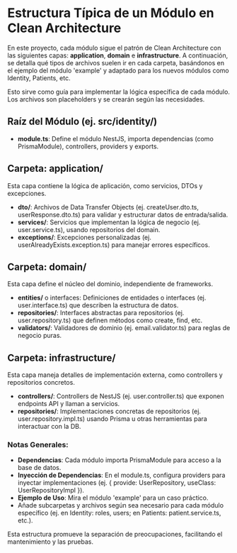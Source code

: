 # Estructura Típica de un Módulo en Clean Architecture

En este proyecto, cada módulo sigue el patrón de Clean Architecture con las siguientes capas: **application**, **domain** e **infrastructure**. A continuación, se detalla qué tipos de archivos suelen ir en cada carpeta, basándonos en el ejemplo del módulo 'example' y adaptado para los nuevos módulos como Identity, Patients, etc.

Esto sirve como guía para implementar la lógica específica de cada módulo. Los archivos son placeholders y se crearán según las necesidades.

## Raíz del Módulo (ej. src/identity/)
- **module.ts**: Define el módulo NestJS, importa dependencias (como PrismaModule), controllers, providers y exports.

## Carpeta: application/
Esta capa contiene la lógica de aplicación, como servicios, DTOs y excepciones.
- **dto/**: Archivos de Data Transfer Objects (ej. createUser.dto.ts, userResponse.dto.ts) para validar y estructurar datos de entrada/salida.
- **services/**: Servicios que implementan la lógica de negocio (ej. user.service.ts), usando repositorios del domain.
- **exceptions/**: Excepciones personalizadas (ej. userAlreadyExists.exception.ts) para manejar errores específicos.

## Carpeta: domain/
Esta capa define el núcleo del dominio, independiente de frameworks.
- **entities/** o interfaces: Definiciones de entidades o interfaces (ej. user.interface.ts) que describen la estructura de datos.
- **repositories/**: Interfaces abstractas para repositorios (ej. user.repository.ts) que definen métodos como create, find, etc.
- **validators/**: Validadores de dominio (ej. email.validator.ts) para reglas de negocio puras.

## Carpeta: infrastructure/
Esta capa maneja detalles de implementación externa, como controllers y repositorios concretos.
- **controllers/**: Controllers de NestJS (ej. user.controller.ts) que exponen endpoints API y llaman a servicios.
- **repositories/**: Implementaciones concretas de repositorios (ej. user.repository.impl.ts) usando Prisma u otras herramientas para interactuar con la DB.

### Notas Generales:
- **Dependencias**: Cada módulo importa PrismaModule para acceso a la base de datos.
- **Inyección de Dependencias**: En el module.ts, configura providers para inyectar implementaciones (ej. { provide: UserRepository, useClass: UserRepositoryImpl }).
- **Ejemplo de Uso**: Mira el módulo 'example' para un caso práctico.
- Añade subcarpetas y archivos según sea necesario para cada módulo específico (ej. en Identity: roles, users; en Patients: patient.service.ts, etc.).

Esta estructura promueve la separación de preocupaciones, facilitando el mantenimiento y las pruebas.